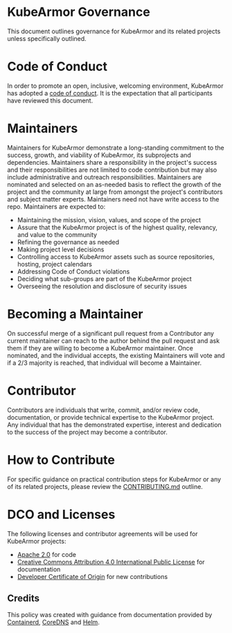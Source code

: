 # KubeArmor Governance

This document outlines governance for KubeArmor and its related projects unless specifically outlined.

# Code of Conduct

In order to promote an open, inclusive, welcoming environment, KubeArmor has adopted a [code of conduct](https://github.com/kubearmor/KubeArmor/blob/main/CODE_OF_CONDUCT.md). It is the expectation that all participants have reviewed this document.

# Maintainers

Maintainers for KubeArmor demonstrate a long-standing commitment to the success, growth, and viability of KubeArmor, its subprojects and dependencies. Maintainers share a responsibility in the project's success and their responsibilities are not limited to code contribution but may also include administrative and outreach responsibilities. Maintainers are nominated and selected on an as-needed basis to reflect the growth of the project and the community at large from amongst the project's contributors and subject matter experts. Maintainers need not have write access to the repo. Maintainers are expected to: 

* Maintaining the mission, vision, values, and scope of the project
* Assure that the KubeArmor project is of the highest quality, relevancy, and value to the community
* Refining the governance as needed
* Making project level decisions
* Controlling access to KubeArmor assets such as source repositories, hosting, project calendars
* Addressing Code of Conduct violations
* Deciding what sub-groups are part of the KubeArmor project
* Overseeing the resolution and disclosure of security issues

# Becoming a Maintainer

On successful merge of a significant pull request from a Contributor any current maintainer can reach to the author behind the pull request and ask them if they are willing to become a KubeArmor maintainer. Once nominated, and the individual accepts, the existing Maintainers will vote and if a 2/3 majority is reached, that individual will become a Maintainer.

# Contributor

Contributors are individuals that write, commit, and/or review code, documentation, or provide technical expertise to the KubeArmor project. Any individual that has the demonstrated expertise, interest and dedication to the success of the project may become a contributor. 

# How to Contribute

For specific guidance on practical contribution steps for KubeArmor or any of its related projects, please review the [CONTRIBUTING.md](./CONTRIBUTING.md) outline.


# DCO and Licenses

The following licenses and contributor agreements will be used for KubeArmor projects:

* [Apache 2.0](https://opensource.org/licenses/Apache-2.0) for code
* [Creative Commons Attribution 4.0 International Public License](https://creativecommons.org/licenses/by/4.0/legalcode) for documentation
* [Developer Certificate of Origin](https://developercertificate.org/) for new contributions

## Credits
This policy was created with guidance from documentation provided by [Containerd](https://github.com/containerd/project/blob/master/GOVERNANCE.md), [CoreDNS](https://github.com/coredns/coredns/blob/master/GOVERNANCE.md) and [Helm](https://github.com/helm/community/blob/main/governance/governance.md).
